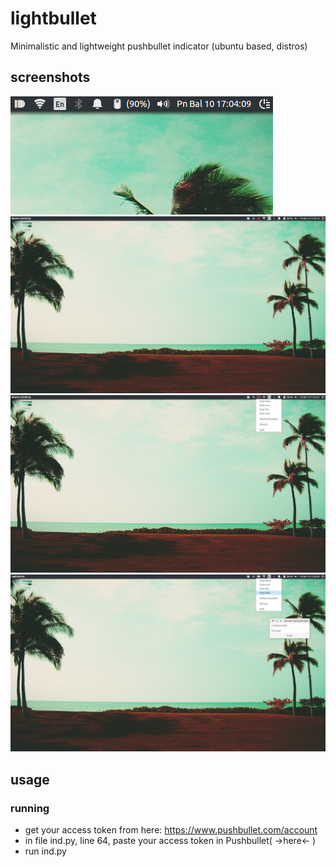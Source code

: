 # lightbullet
Minimalistic and lightweight pushbullet indicator (ubuntu based, distros)

## screenshots

![Alt text](1.png?raw=true "ScreenShot")
![Alt text](2.png?raw=true "ScreenShot")
![Alt text](3.png?raw=true "ScreenShot")
![Alt text](4.png?raw=true "ScreenShot")

## usage

### running

- get your access token from here: https://www.pushbullet.com/account
- in file ind.py, line 64, paste your access token in Pushbullet( ->here<- )
- run ind.py